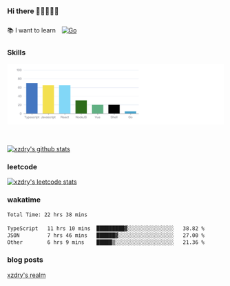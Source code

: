 ### Hi there 👋👋👋👋👋

 :books: I want to learn <a href="https://go.dev/" target="_blank"><img style="margin: 10px" src="https://profilinator.rishav.dev/skills-assets/go-original.svg" alt="Go" height="50" /></a>  

### Skills
![](img/2022-09-05-22-04-20.png)

<br />

[![xzdry's github stats](https://github-readme-stats.vercel.app/api?username=xzdry&count_private=true&show_icons=true&theme=vue)](https://github.com/xzdry)

### leetcode
[![xzdry's leetcode stats](https://leetcard.jacoblin.cool/xzdry-2?theme=light&font=Anek%20Kannada&site=cn)](https://leetcode.cn/u/xzdry-2/)

### wakatime
<!--START_SECTION:waka-->

```text
Total Time: 22 hrs 38 mins

TypeScript   11 hrs 10 mins  █████████▓░░░░░░░░░░░░░░░   38.82 %
JSON         7 hrs 46 mins   ██████▓░░░░░░░░░░░░░░░░░░   27.00 %
Other        6 hrs 9 mins    █████▒░░░░░░░░░░░░░░░░░░░   21.36 %
```

<!--END_SECTION:waka-->

### blog posts
[xzdry's realm](https://www.justdry.net/)
